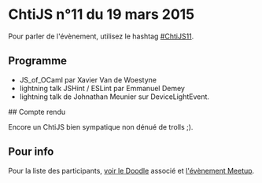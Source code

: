 <!--VarStream
title=ChtiJS #11
description=Découvrez le contenu du ChtiJS n°11 avec les présentations \
d'Emmanuel Demey, de Johnathan Meunier et de Xavier Van de Woestyne.
published=2015-02-05 19:00:00
keywords.+=ReactJS
keywords.+=MeteorJS
keywords.+=AngularJS
keywords.+=NodeJS
keywords.+=JavaScript isomorphique
lang=fr
location=FR
-->

# ChtiJS n°11 du 19 mars 2015

Pour parler de l'évènement, utilisez le hashtag
 [#ChtiJS11](https://twitter.com/search?q=%23ChtiJS11&src=hash).

## Programme

- JS_of_OCaml par Xavier Van de Woestyne
- lightning talk JSHint / ESLint par Emmanuel Demey
- lightning talk de Johnathan Meunier sur DeviceLightEvent.

## Compte rendu

Encore un ChtiJS bien sympatique non dénué de trolls ;).

## Pour info

Pour la liste des participants,
 [voir le Doodle](http://doodle.com/ac99q47hbi7786de) associé et
 [l'évènement Meetup](http://www.meetup.com/FranceJS/events/220879447/).

